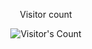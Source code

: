 <div align="center"> 
  <p>Visitor count</p>
  <img src="https://profile-counter.glitch.me/Yara-Fahad/count.svg" alt="Visitor's Count" />
</div>
